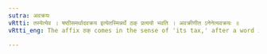 ```yaml
---
sutra: अवक्रयः
vRtti: तस्येत्येव । षष्ठीसमर्थादवक्रय इत्येतस्मिन्नर्थे ठक् प्रत्ययो भवति । अवक्रीणीत ऽनेनेत्यवक्रयः ॥
vRtti_eng: The affix ठक् comes in the sense of 'its tax,' after a word in the sixth case in construction.

---
```

